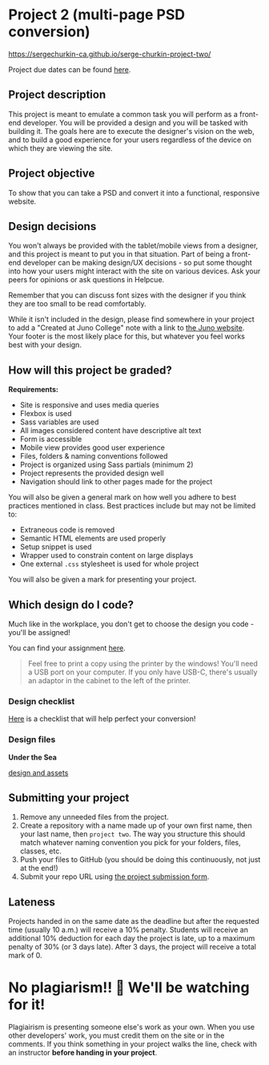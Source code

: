 # Project 2 (multi-page PSD conversion)

https://sergechurkin-ca.github.io/serge-churkin-project-two/

Project due dates can be found [here](https://github.com/HackerYou/bootcamp-notes/blob/master/stuff-you-need-to-know/important-dates.md).

## Project description

This project is meant to emulate a common task you will perform as a front-end developer. You will be provided a design and you will be tasked with building it. The goals here are to execute the designer's vision on the web, and to build a good experience for your users regardless of the device on which they are viewing the site.

## Project objective

To show that you can take a PSD and convert it into a functional, responsive website.

## Design decisions

You won't always be provided with the tablet/mobile views from a designer, and this project is meant to put you in that situation. Part of being a front-end developer can be making design/UX decisions - so put some thought into how your users might interact with the site on various devices. Ask your peers for opinions or ask questions in Helpcue.

Remember that you can discuss font sizes with the designer if you think they are too small to be read comfortably.

While it isn't included in the design, please find somewhere in your project to add a "Created at Juno College" note with a link to [the Juno website](https://junocollege.com/). Your footer is the most likely place for this, but whatever you feel works best with your design.


## How will this project be graded?

**Requirements:**

-   Site is responsive and uses media queries
-   Flexbox is used
-   Sass variables are used
-   All images considered content have descriptive alt text
-   Form is accessible
-   Mobile view provides good user experience
-   Files, folders & naming conventions followed
-   Project is organized using Sass partials (minimum 2)
-   Project represents the provided design well
-   Navigation should link to other pages made for the project

You will also be given a general mark on how well you adhere to best practices mentioned in class. Best practices include but may not be limited to:

-   Extraneous code is removed
-   Semantic HTML elements are used properly
-   Setup snippet is used
-   Wrapper used to constrain content on large displays
-   One external `.css` stylesheet is used for whole project

You will also be given a mark for presenting your project.

<!-- You will also be given marks for your project presentation:

-   Student was loud enough for everyone to hear
-   Student was able to identify a technical win
-   Student was able to effectively identify a technical challenge
-   Student did not go over time -->

## Which design do I code?

Much like in the workplace, you don't get to choose the design you code - you'll be assigned!

You can find your assignment [here](https://docs.google.com/spreadsheets/d/1nNtc4s0M6aWJv1K_sNPYzFOXappNFq9LZYzwl4B9JQg/edit?usp=sharing).

> Feel free to print a copy using the printer by the windows! You'll need a USB port on your computer. If you only have USB-C, there's usually an adaptor in the cabinet to the left of the printer.

### Design checklist

[Here](https://docs.google.com/document/u/1/d/17GYf0CfvD8Mdt4fXXH_03Hc-L-y9V3xLSbO5AIfdK54/edit?usp=sharing) is a checklist that will help perfect your conversion!

### Design files


**Under the Sea**

[design and assets](https://hychalknotes.s3.amazonaws.com/UnderTheSea.zip)


## Submitting your project

1. Remove any unneeded files from the project.
2. Create a repository with a name made up of your own first name, then your last name, then `project two`. The way you structure this should match whatever naming convention you pick for your folders, files, classes, etc.
3. Push your files to GitHub (you should be doing this continuously, not just at the end!)
4. Submit your repo URL using [the project submission form](https://docs.google.com/forms/d/e/1FAIpQLSeRr63HMZPrJDomUPKwtmYRsTXWP8pCPFdGEyE2cFst-7BFUQ/viewform).

<!-- ## #design in Helpcue

Though design isn't the core focus of the bootcamp, having a well-designed and cohesive project will help provide a professional polish to your portfolio pieces.

Whether you need advice on colour schemes, fonts, layout or a wider professional opinion, manage your time so that you can take advantage of instructor and peer feedback on design during project work time. 🎨 -->

## Lateness

Projects handed in on the same date as the deadline but after the requested time (usually 10 a.m.) will receive a 10% penalty. Students will receive an additional 10% deduction for each day the project is late, up to a maximum penalty of 30% (or 3 days late). After 3 days, the project will receive a total mark of 0.

# No plagiarism!! 👀 We'll be watching for it!

Plagiairism is presenting someone else's work as your own. When you use other developers' work, you must credit them on the site or in the comments. If you think something in your project walks the line, check with an instructor **before handing in your project**.
